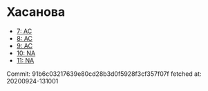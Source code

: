 # Хасанова
- [7: AC](7.md)
- [8: AC](8.md)
- [9: AC](9.md)
- [10: NA](10.md)
- [11: NA](11.md)

Commit: 91b6c03217639e80cd28b3d0f5928f3cf357f07f
 fetched at: 20200924-131001
